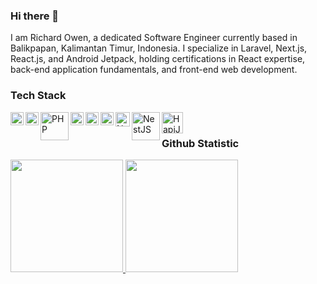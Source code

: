 ﻿### Hi there 👋

I am Richard Owen, a dedicated Software Engineer currently based in Balikpapan, Kalimantan Timur, Indonesia. I specialize in Laravel, Next.js, React.js, and Android Jetpack, holding certifications in React expertise, back-end application fundamentals, and front-end web development.

### Tech Stack
  <a href="#"><img align="left" alt="JavaScript" title="JavaScript" width="21px" src="https://upload.wikimedia.org/wikipedia/commons/9/99/Unofficial_JavaScript_logo_2.svg" /></a>
  <a href="#"><img align="left" alt="TypeScript" title="TypeScript" width="21px" src="https://upload.wikimedia.org/wikipedia/commons/thumb/4/4c/Typescript_logo_2020.svg/512px-Typescript_logo_2020.svg.png?20221110153201" /></a>
  <a href="#"><img align="left" alt="PHP" title="PHP" width="45px" src="https://upload.wikimedia.org/wikipedia/commons/2/27/PHP-logo.svg" /></a>
  <a href="https://nodejs.org/"><img align="left" alt="NodeJS" title="NodeJS" width="21px" src="https://images.seeklogo.com/logo-png/27/1/node-js-logo-png_seeklogo-273749.png" /></a>
  <a href="https://reactjs.org/"><img align="left" alt="React" title="React" width="21px" src="https://cdn.worldvectorlogo.com/logos/react-2.svg" /></a>
  <a href="https://laravel.com"><img align="left" alt="Laravel" title="Laravel" width="21px" src="https://cdn.worldvectorlogo.com/logos/laravel-2.svg" /></a>
  <a href="https://nextjs.org/"><img align="left" alt="NextJS" title="NextJS" width="23px" src="https://cdn.worldvectorlogo.com/logos/next-js.svg" /></a>
  <a href="https://nestjs.com/"><img align="left" alt="NestJS" title="NestJS" width="45px" src="https://nestjs.com/img/logo.svg" /></a>
  <a href="https://hapi.dev/"><img align="left" alt="HapiJs" title="HapiJs" width="34px" src="https://raw.githubusercontent.com/hapijs/assets/master/images/hapi.png" /></a>
  <br>
  
### Github Statistic
<p align="left">
<a href="https://github.com/richardowen2">
  <img height="180em" src="https://github-readme-stats-eight-theta.vercel.app/api?username=richardowen2&show_icons=true&theme=algolia&include_all_commits=true&count_private=true"/>
  <img height="180em" src="https://github-readme-stats-eight-theta.vercel.app/api/top-langs/?username=richardowen2&layout=compact&langs_count=8&theme=algolia"/>
</a>
</p>
